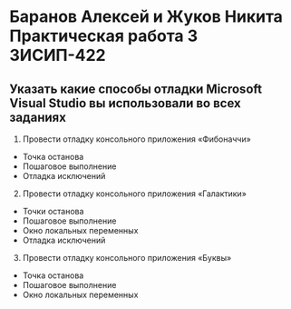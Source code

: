 # Баранов Алексей и Жуков Никита Практическая работа 3 3ИСИП-422
## Указать какие способы отладки Microsoft Visual Studio вы использовали во всех заданиях
1.	Провести отладку консольного приложения «Фибоначчи»
   - Точка останова
   - Пошаговое выполнение
   - Отладка исключений
2.	Провести отладку консольного приложения «Галактики»
  - Точки останова
  - Пошаговое выполнение
  - Окно локальных переменных
  - Отладка исключений
3.	Провести отладку консольного приложения «Буквы»
  - Точка останова
   - Пошаговое выполнение
   - Окно локальных переменных
